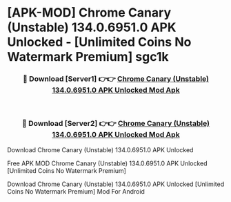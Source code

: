 # [APK-MOD] Chrome Canary (Unstable) 134.0.6951.0 APK Unlocked - [Unlimited Coins No Watermark Premium] sgc1k



<div align="center">
<h3>🔴 Download [Server1] 👉👉 <a href="https://momento.my/?title=Chrome_Canary_(Unstable)_134.0.6951.0_APK_Unlocked">Chrome Canary (Unstable) 134.0.6951.0 APK Unlocked Mod Apk</a></h3><br>

<h3>🔴 Download [Server2] 👉👉 <a href="https://momento.my/?title=Chrome_Canary_(Unstable)_134.0.6951.0_APK_Unlocked">Chrome Canary (Unstable) 134.0.6951.0 APK Unlocked Mod Apk</a></h3>
</div>



Download Chrome Canary (Unstable) 134.0.6951.0 APK Unlocked 

Free APK MOD Chrome Canary (Unstable) 134.0.6951.0 APK Unlocked [Unlimited Coins No Watermark Premium]

Download Chrome Canary (Unstable) 134.0.6951.0 APK Unlocked [Unlimited Coins No Watermark Premium] Mod For Android
